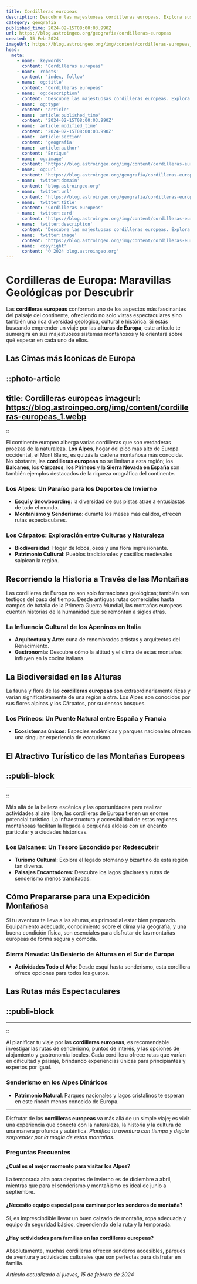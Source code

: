 ```yaml
---
title: Cordilleras europeas
description: Descubre las majestuosas cordilleras europeas. Explora sus picos, cultura y actividades al aire libre. Una aventura inolvidable te espera.
category: geografia
published_time: 2024-02-15T08:00:03.990Z
url: https://blog.astroingeo.org/geografia/cordilleras-europeas
created: 15 Feb 2024
imageUrl: https://blog.astroingeo.org/img/content/cordilleras-europeas_1.webp
head:
  meta:
    - name: 'keywords'
      content: 'Cordilleras europeas'
    - name: 'robots'
      content: 'index, follow'
    - name: 'og:title'
      content: 'Cordilleras europeas'
    - name: 'og:description'
      content: 'Descubre las majestuosas cordilleras europeas. Explora sus picos, cultura y actividades al aire libre. Una aventura inolvidable te espera.'
    - name: 'og:type'
      content: 'article'
    - name: 'article:published_time'
      content: '2024-02-15T08:00:03.990Z'
    - name: 'article:modified_time'
      content: '2024-02-15T08:00:03.990Z'
    - name: 'article:section'
      content: 'geografia'
    - name: 'article:author'
      content: 'Enrique'
    - name: 'og:image'
      content: 'https://blog.astroingeo.org/img/content/cordilleras-europeas_1.webp'
    - name: 'og:url'
      content: 'https://blog.astroingeo.org/geografia/cordilleras-europeas'
    - name: 'twitter:domain'
      content: 'blog.astroingeo.org'
    - name: 'twitter:url'
      content: 'https://blog.astroingeo.org/geografia/cordilleras-europeas'
    - name: 'twitter:title'
      content: 'Cordilleras europeas'
    - name: 'twitter:card'
      content: 'https://blog.astroingeo.org/img/content/cordilleras-europeas_1.webp'
    - name: 'twitter:description'
      content: 'Descubre las majestuosas cordilleras europeas. Explora sus picos, cultura y actividades al aire libre. Una aventura inolvidable te espera.'
    - name: 'twitter:image'
      content: 'https://blog.astroingeo.org/img/content/cordilleras-europeas_1.webp'
    - name: 'copyright'
      content: '© 2024 blog.astroingeo.org'
---
```

# Cordilleras de Europa: Maravillas Geológicas por Descubrir

Las **cordilleras europeas** conforman uno de los aspectos más fascinantes del paisaje del continente, ofreciendo no solo vistas espectaculares sino también una rica diversidad geológica, cultural e histórica. Si estás buscando emprender un viaje por las **alturas de Europa**, este artículo te sumergirá en sus majestuosos sistemas montañosos y te orientará sobre qué esperar en cada uno de ellos.

## Las Cimas más Iconicas de Europa


::photo-article
---
title: Cordilleras europeas
imageurl: https://blog.astroingeo.org/img/content/cordilleras-europeas_1.webp
---
::



El continente europeo alberga varias cordilleras que son verdaderas proezas de la naturaleza. **Los Alpes**, hogar del pico más alto de Europa occidental, el Mont Blanc, es quizás la cadena montañosa más conocida. No obstante, las **cordilleras europeas** no se limitan a esta región; los **Balcanes**, los **Cárpatos**, **los Pirineos** y la **Sierra Nevada en España** son también ejemplos destacados de la riqueza orográfica del continente.

### Los Alpes: Un Paraíso para los Deportes de Invierno
- **Esquí y Snowboarding**: la diversidad de sus pistas atrae a entusiastas de todo el mundo.
- **Montañismo y Senderismo**: durante los meses más cálidos, ofrecen rutas espectaculares.

### Los Cárpatos: Exploración entre Culturas y Naturaleza
- **Biodiversidad**: Hogar de lobos, osos y una flora impresionante.
- **Patrimonio Cultural**: Pueblos tradicionales y castillos medievales salpican la región.

## Recorriendo la Historia a Través de las Montañas

Las cordilleras de Europa no son solo formaciones geológicas; también son testigos del paso del tiempo. Desde antiguas rutas comerciales hasta campos de batalla de la Primera Guerra Mundial, las montañas europeas cuentan historias de la humanidad que se remontan a siglos atrás.

### La Influencia Cultural de los Apeninos en Italia
- **Arquitectura y Arte**: cuna de renombrados artistas y arquitectos del Renacimiento.
- **Gastronomía**: Descubre cómo la altitud y el clima de estas montañas influyen en la cocina italiana.

## La Biodiversidad en las Alturas

La fauna y flora de las **cordilleras europeas** son extraordinariamente ricas y varían significativamente de una región a otra. Los Alpes son conocidos por sus flores alpinas y los Cárpatos, por su densos bosques.

### Los Pirineos: Un Puente Natural entre España y Francia
- **Ecosistemas únicos**: Especies endémicas y parques nacionales ofrecen una singular experiencia de ecoturismo.

## El Atractivo Turístico de las Montañas Europeas


  ::publi-block
  ---
  ---
  ::
  
  

Más allá de la belleza escénica y las oportunidades para realizar actividades al aire libre, las cordilleras de Europa tienen un enorme potencial turístico. La infraestructura y accesibilidad de estas regiones montañosas facilitan la llegada a pequeñas aldeas con un encanto particular y a ciudades históricas.

### Los Balcanes: Un Tesoro Escondido por Redescubrir
- **Turismo Cultural**: Explora el legado otomano y bizantino de esta región tan diversa.
- **Paisajes Encantadores**: Descubre los lagos glaciares y rutas de senderismo menos transitadas.

## Cómo Prepararse para una Expedición Montañosa

Si tu aventura te lleva a las alturas, es primordial estar bien preparado. Equipamiento adecuado, conocimiento sobre el clima y la geografía, y una buena condición física, son esenciales para disfrutar de las montañas europeas de forma segura y cómoda.

### Sierra Nevada: Un Desierto de Alturas en el Sur de Europa
- **Actividades Todo el Año**: Desde esquí hasta senderismo, esta cordillera ofrece opciones para todos los gustos.

## Las Rutas más Espectaculares


  ::publi-block
  ---
  ---
  ::
  
  

Al planificar tu viaje por las **cordilleras europeas**, es recomendable investigar las rutas de senderismo, puntos de interés, y las opciones de alojamiento y gastronomía locales. Cada cordillera ofrece rutas que varían en dificultad y paisaje, brindando experiencias únicas para principiantes y expertos por igual.

### Senderismo en los Alpes Dináricos
- **Patrimonio Natural**: Parques nacionales y lagos cristalinos te esperan en este rincón menos conocido de Europa.

---

Disfrutar de las **cordilleras europeas** va más allá de un simple viaje; es vivir una experiencia que conecta con la naturaleza, la historia y la cultura de una manera profunda y auténtica. *Planifica tu aventura con tiempo y déjate sorprender por la magia de estas montañas.*

### Preguntas Frecuentes

#### ¿Cuál es el mejor momento para visitar los Alpes?
La temporada alta para deportes de invierno es de diciembre a abril, mientras que para el senderismo y montañismo es ideal de junio a septiembre.

#### ¿Necesito equipo especial para caminar por los senderos de montaña?
Sí, es imprescindible llevar un buen calzado de montaña, ropa adecuada y equipo de seguridad básico, dependiendo de la ruta y la temporada.

#### ¿Hay actividades para familias en las cordilleras europeas?
Absolutamente, muchas cordilleras ofrecen senderos accesibles, parques de aventura y actividades culturales que son perfectas para disfrutar en familia.

_Artículo actualizado el jueves, 15 de febrero de 2024_